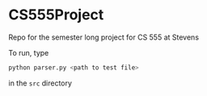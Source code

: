 # CS555Project
Repo for the semester long project for CS 555 at Stevens

To run, type 
```bash
python parser.py <path to test file>
```
in the `src` directory
